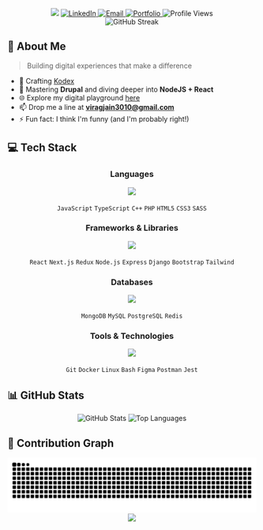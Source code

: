 <div align="center">
  <img src="https://capsule-render.vercel.app/api?type=blur&color=gradient&customColorList=6,12,30&height=180&section=header&text=Virag%20Jain&fontSize=60&fontColor=fff&animation=fadeIn&fontAlignY=32&desc=✨%20Full%20Stack%20Developer%20|%20Code%20Craftsman&descAlignY=55&descSize=18" />
  <!-- <p>
    <img src="https://readme-typing-svg.herokuapp.com?font=Fira+Code&weight=500&size=28&duration=3000&pause=1000&color=35a2eb&center=true&vCenter=true&random=false&width=435&lines=Full+Stack+Developer;Code+Craftsman;Problem+Solver" alt="Typing SVG" />
  </p> -->
<!-- #35a2eb -->

  <a href="https://linkedin.com/in/virag-jain" target="_blank">
    <img src="https://img.shields.io/badge/LinkedIn-0077B5?style=for-the-badge&logo=linkedin&logoColor=white" alt="LinkedIn" />
  </a>
  <a href="mailto:viragjain3010@gmail.com">
    <img src="https://img.shields.io/badge/Email-D14836?style=for-the-badge&logo=gmail&logoColor=white" alt="Email" />
  </a>
  <a href="https://easygoing-future-849224.framer.app/" target="_blank">
    <img src="https://img.shields.io/badge/Portfolio-5865F2?style=for-the-badge&logo=framer&logoColor=white" alt="Portfolio" />
  </a>
  
  <img src="https://komarev.com/ghpvc/?username=viragjain3010&label=Visitors&color=6366F1&style=for-the-badge&base=200&abbreviated=true" alt="Profile Views" />
</div>

<div align="center">
  <img src="https://github-readme-streak-stats.herokuapp.com/?user=viragjain3010&theme=tokyonight&hide_border=true&border_radius=10" alt="GitHub Streak" />
</div>

## 🚀 About Me

> Building digital experiences that make a difference

- 🔭 Crafting [Kodex](https://github.com/ViragJain3010/Kodex-Server)
- 🌱 Mastering **Drupal** and diving deeper into **NodeJS + React**
- 🌐 Explore my digital playground [here](https://easygoing-future-849224.framer.app/)
- 📫 Drop me a line at **viragjain3010@gmail.com**
- ⚡ Fun fact: I think I'm funny (and I'm probably right!)

## 💻 Tech Stack

<div align="center">

### Languages
<p> <img src="https://skillicons.dev/icons?i=js,ts,cpp,php,html,css,scss" /> </p> 
<p> <code>JavaScript</code> <code>TypeScript</code> <code>C++</code> <code>PHP</code> <code>HTML5</code> <code>CSS3</code> <code>SASS</code> </p>

  ### Frameworks & Libraries
  <p> <img src="https://skillicons.dev/icons?i=react,nextjs,redux,nodejs,express,django,bootstrap,tailwind"/> </p> 
  <p> <code>React</code> <code>Next.js</code> <code>Redux</code> <code>Node.js</code> <code>Express</code> <code>Django</code> <code>Bootstrap</code> <code>Tailwind</code> </p>

  ### Databases
   <p> <img src="https://skillicons.dev/icons?i=mongodb,mysql,postgresql,redis"/> </p> 
    <p> <code>MongoDB</code> <code>MySQL</code> <code>PostgreSQL</code> <code>Redis</code> </p>

  ### Tools & Technologies
   <p> <img src="https://skillicons.dev/icons?i=git,docker,linux,bash,figma,postman,jest"/> </p> 
<p> <code>Git</code> <code>Docker</code> <code>Linux</code> <code>Bash</code> <code>Figma</code> <code>Postman</code> <code>Jest</code> </p> 

</div>

## 📊 GitHub Stats

<div align="center">
  <img src="https://github-readme-stats.vercel.app/api?username=viragjain3010&show_icons=true&theme=tokyonight&hide_border=true&border_radius=10" alt="GitHub Stats" height="170" />
  <img src="https://github-readme-stats.vercel.app/api/top-langs/?username=viragjain3010&layout=compact&theme=tokyonight&hide_border=true&border_radius=10" alt="Top Languages" height="170" />
</div>

## 🐍 Contribution Graph

<picture>
  <source media="(prefers-color-scheme: dark)" srcset="https://raw.githubusercontent.com/viragjain3010/viragjain3010/output/github-snake-dark.svg" />
  <source media="(prefers-color-scheme: light)" srcset="https://raw.githubusercontent.com/viragjain3010/viragjain3010/output/github-snake.svg" />
  <img alt="github-snake" src="https://raw.githubusercontent.com/viragjain3010/viragjain3010/output/github-snake.svg" />
</picture>

<div align="center">
  <img src="https://capsule-render.vercel.app/api?type=waving&color=gradient&customColorList=6,30&height=120&section=footer" />
</div>

